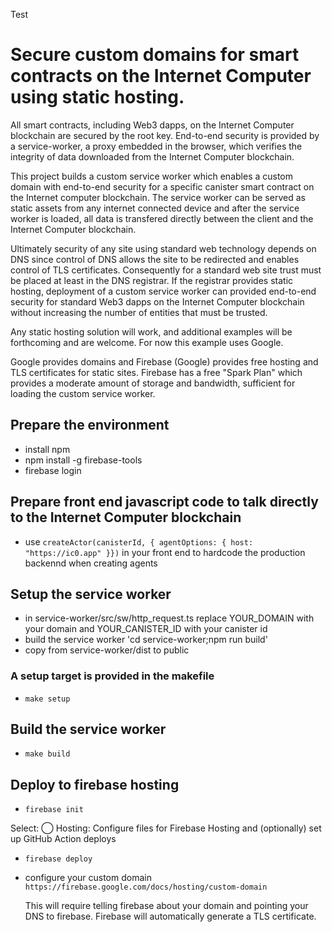 Test
# Secure custom domains for smart contracts on the Internet Computer using static hosting.

All smart contracts, including Web3 dapps, on the Internet Computer blockchain are secured by
the root key.  End-to-end security is provided by a service-worker, a proxy embedded in
the browser, which verifies the integrity of data downloaded from the Internet Computer blockchain.

This project builds a custom service worker which enables a custom domain with
end-to-end security for a specific canister smart contract on the Internet computer blockchain.
The service worker can be served as static assets from any internet connected device and after
the service worker is loaded, all data is transfered directly between the client and the
Internet Computer blockchain.

Ultimately security of any site using standard web technology depends on DNS since control of DNS allows
the site to be redirected and enables control of TLS certificates.  Consequently for a standard web site
trust must be placed at least in the DNS registrar.  If the registrar provides static hosting, deployment
of a custom service worker can provided end-to-end security for standard Web3 dapps on the Internet Computer
blockchain without increasing the number of entities that must be trusted.

Any static hosting solution will work, and additional examples will be forthcoming and are welcome.
For now this example uses Google.

Google provides domains and Firebase (Google) provides free hosting and TLS certificates for static sites.
Firebase has a free "Spark Plan" which provides a moderate amount of
storage and bandwidth, sufficient for loading the custom service worker.

## Prepare the environment
* install npm
* npm install -g firebase-tools
* firebase login

## Prepare front end javascript code to talk directly to the Internet Computer blockchain
* use `createActor(canisterId, { agentOptions: { host: "https://ic0.app" }})` in your front end to hardcode the production backennd when creating agents

## Setup the service worker
* in service-worker/src/sw/http\_request.ts replace YOUR\_DOMAIN with your domain and YOUR\_CANISTER_ID with your canister id
* build the service worker 'cd service-worker;npm run build'
* copy from service-worker/dist to public

### A setup target is provided in the makefile
* `make setup`

## Build the service worker
* `make build`

## Deploy to firebase hosting
* `firebase init`

 Select:
 ◯ Hosting: Configure files for Firebase Hosting and (optionally) set up GitHub Action deploys

* `firebase deploy`
* configure your custom domain `https://firebase.google.com/docs/hosting/custom-domain`

  This will require telling firebase about your domain and pointing your DNS to firebase.
  Firebase will automatically generate a TLS certificate.
